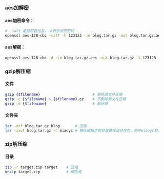 ### aes加解密
#### aes加密命令：
```bash
# -salt 是随机数加盐，-k表示加密密钥
openssl aes-128-cbc -salt -k 123123 -in blog.tar.gz -out blog.tar.gz.aes
```

#### aes解密：
```bash
openssl aes-128-cbc -d -in blog.tar.gz.aes -out blog.tar.gz -k 123123
```

### gzip解压缩
#### 文件
```bash
gzip {$filename}                        # 删除源文件压缩
gzip -c {$filename} > {$filename}.gz    # 不删除源文件压缩    
gzip -d {$filename}                     # 解压缩
```

#### 文件夹
```bash
tar -zcf blog.tar.gz blog       # 压缩
tar -zxvf blog.tar.gz -C miaoyc # 解压缩指定的目录要保证已存在，例中miaoyc目录要存在
```

### zip解压缩
#### 目录
```bash
zip -r target.zip target    # 压缩 
unzip target.zip            # 解压缩
```
